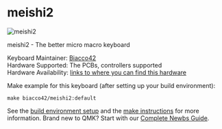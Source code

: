 # meishi2

![meishi2](https://i.imgur.com/lG5iI3m.jpg)

meishi2 - The better micro macro keyboard

Keyboard Maintainer: [Biacco42](https://github.com/Biacco42)  
Hardware Supported: The PCBs, controllers supported  
Hardware Availability: [links to where you can find this hardware](https://github.com/Biacco42/meishi2)

Make example for this keyboard (after setting up your build environment):

    make biacco42/meishi2:default

See the [build environment setup](https://docs.qmk.fm/#/getting_started_build_tools) and the [make instructions](https://docs.qmk.fm/#/getting_started_make_guide) for more information. Brand new to QMK? Start with our [Complete Newbs Guide](https://docs.qmk.fm/#/newbs).
